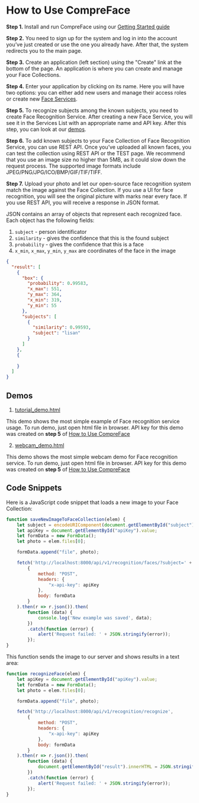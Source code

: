 # How to Use CompreFace

**Step 1.** Install and run CompreFace using our [Getting Started guide](../README.md#getting-started-with-compreface)

**Step 2.** You need to sign up for the system and log in into the account you’ve just created or use the one you already have. After that, the system redirects you to the main page.

**Step 3.** Create an application (left section) using the "Create" link at the bottom of the page. An application is where you can create and manage your Face Collections.

**Step 4.** Enter your application by clicking on its name. Here you will have two options: you can either add new users and manage 
their access roles or create new [Face Services](Face-services-and-plugins.md).

**Step 5.** To recognize subjects among the known subjects, you need to create Face Recognition Service. After creating a new Face 
Service, you will see it in the Services List with an appropriate name and API key. After this step, you can look at our [demos](#demos).

**Step 6.** To add known subjects to your Face Collection of Face Recognition Service, you can use REST API. 
Once you’ve uploaded all known faces, you can test the collection using REST API or the TEST page. 
We recommend that you use an image size no higher than 5MB, as it could slow down the request process. The supported image formats include JPEG/PNG/JPG/ICO/BMP/GIF/TIF/TIFF.

**Step 7.** Upload your photo and let our open-source face recognition system match the image against the Face Collection. If you use a 
UI for face recognition, you will see the original picture with marks near every face. If you use REST API, you will receive a response in JSON format.

JSON contains an array of objects that represent each recognized face. Each object has the following fields:

1. `subject` - person identificator
2. `similarity` - gives the confidence that this is the found subject
3. `probability` - gives the confidence that this is a face
4. `x_min`, `x_max`, `y_min`, `y_max` are coordinates of the face in the image


```json
{
  "result": [
    {
      "box": {
        "probability": 0.99583,
        "x_max": 551,
        "y_max": 364,
        "x_min": 319,
        "y_min": 55
      },
      "subjects": [
        {
          "similarity": 0.99593,
          "subject": "lisan"
        }
      ]
    },
    {
      
    }
  ]
}
```

## Demos

1. [tutorial_demo.html](./demos/tutorial_demo.html)

This demo shows the most simple example of Face recognition service usage. 
To run demo, just open html file in browser. 
API key for this demo was created on **step 5** of [How to Use CompreFace](#how-to-use-compreface)

2. [webcam_demo.html](./demos/webcam_demo.html)

This demo shows the most simple webcam demo for Face recognition service.
To run demo, just open html file in browser.
API key for this demo was created on **step 5** of [How to Use CompreFace](#how-to-use-compreface)

## Code Snippets

Here is a JavaScript code snippet that loads a new image to your Face Collection:

```js
function saveNewImageToFaceCollection(elem) {
    let subject = encodeURIComponent(document.getElementById("subject").value);
    let apiKey = document.getElementById("apiKey").value;
    let formData = new FormData();
    let photo = elem.files[0];

    formData.append("file", photo);

    fetch('http://localhost:8000/api/v1/recognition/faces/?subject=' + subject,
        {
            method: "POST",
            headers: {
                "x-api-key": apiKey
            },
            body: formData
        }
    ).then(r => r.json()).then(
        function (data) {
            console.log('New example was saved', data);
        })
        .catch(function (error) {
            alert('Request failed: ' + JSON.stringify(error));
        });
}
```

This function sends the image to our server and shows results in a text area:

```js
function recognizeFace(elem) {
    let apiKey = document.getElementById("apiKey").value;
    let formData = new FormData();
    let photo = elem.files[0];

    formData.append("file", photo);

    fetch('http://localhost:8000/api/v1/recognition/recognize',
        {
            method: "POST",
            headers: {
                "x-api-key": apiKey
            },
            body: formData
        }
    ).then(r => r.json()).then(
        function (data) {
            document.getElementById("result").innerHTML = JSON.stringify(data);
        })
        .catch(function (error) {
            alert('Request failed: ' + JSON.stringify(error));
        });
}
```
